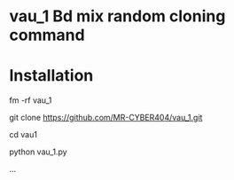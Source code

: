 # vau_1 Bd mix random cloning command 

# Installation 

fm -rf vau_1

git clone https://github.com/MR-CYBER404/vau_1.git

cd vau1

python vau_1.py

...
